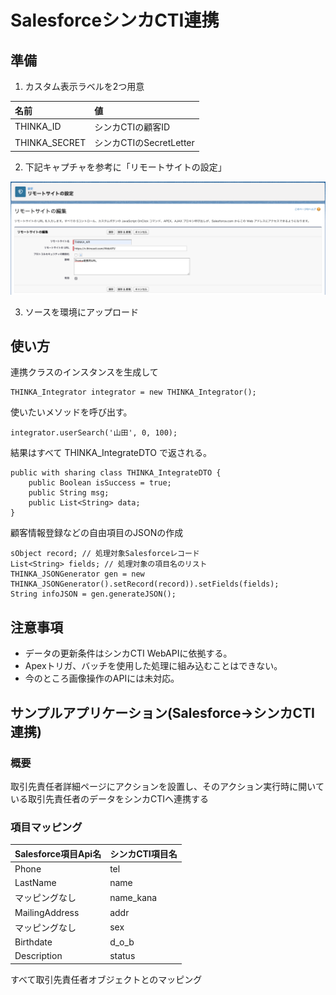 # SalesforceシンカCTI連携
## 準備
1. カスタム表示ラベルを2つ用意  

|名前|値|
|:----|:----|
|THINKA_ID|シンカCTIの顧客ID|
|THINKA_SECRET|シンカCTIのSecretLetter|

2. 下記キャプチャを参考に「リモートサイトの設定」  
  
![リモートサイトの設定](./remote_site_setting.png)

3. ソースを環境にアップロード  

## 使い方
連携クラスのインスタンスを生成して
```Apex
THINKA_Integrator integrator = new THINKA_Integrator();
```
使いたいメソッドを呼び出す。
```Apex
integrator.userSearch('山田', 0, 100);
```
結果はすべて THINKA_IntegrateDTO で返される。
```Apex:THINKA_IntegrateDTO
public with sharing class THINKA_IntegrateDTO {
    public Boolean isSuccess = true;
    public String msg;
    public List<String> data;
}
```
顧客情報登録などの自由項目のJSONの作成
```Apex
sObject record; // 処理対象Salesforceレコード
List<String> fields; // 処理対象の項目名のリスト
THINKA_JSONGenerator gen = new THINKA_JSONGenerator().setRecord(record)).setFields(fields);
String infoJSON = gen.generateJSON();
```

## 注意事項
- データの更新条件はシンカCTI WebAPIに依拠する。
- Apexトリガ、バッチを使用した処理に組み込むことはできない。
- 今のところ画像操作のAPIには未対応。

## サンプルアプリケーション(Salesforce->シンカCTI連携)
### 概要
取引先責任者詳細ページにアクションを設置し、そのアクション実行時に開いている取引先責任者のデータをシンカCTIへ連携する
### 項目マッピング

|Salesforce項目Api名|シンカCTI項目名|
|:----|:----|
|Phone|tel|
|LastName|name|
|マッピングなし|name_kana|
|MailingAddress|addr|
|マッピングなし|sex|
|Birthdate|d_o_b|
|Description|status|

すべて取引先責任者オブジェクトとのマッピング
